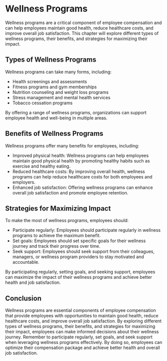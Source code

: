 # Wellness Programs

Wellness programs are a critical component of employee compensation and can help employees maintain good health, reduce healthcare costs, and improve overall job satisfaction. This chapter will explore different types of wellness programs, their benefits, and strategies for maximizing their impact.

Types of Wellness Programs
--------------------------

Wellness programs can take many forms, including:

* Health screenings and assessments
* Fitness programs and gym memberships
* Nutrition counseling and weight loss programs
* Stress management and mental health services
* Tobacco cessation programs

By offering a range of wellness programs, organizations can support employee health and well-being in multiple areas.

Benefits of Wellness Programs
-----------------------------

Wellness programs offer many benefits for employees, including:

* Improved physical health: Wellness programs can help employees maintain good physical health by promoting healthy habits such as exercise and healthy eating.
* Reduced healthcare costs: By improving overall health, wellness programs can help reduce healthcare costs for both employees and employers.
* Enhanced job satisfaction: Offering wellness programs can enhance overall job satisfaction and promote employee retention.

Strategies for Maximizing Impact
--------------------------------

To make the most of wellness programs, employees should:

* Participate regularly: Employees should participate regularly in wellness programs to achieve the maximum benefit.
* Set goals: Employees should set specific goals for their wellness journey and track their progress over time.
* Seek support: Employees should seek support from their colleagues, managers, or wellness program providers to stay motivated and accountable.

By participating regularly, setting goals, and seeking support, employees can maximize the impact of their wellness programs and achieve better health and job satisfaction.

Conclusion
----------

Wellness programs are essential components of employee compensation that provide employees with opportunities to maintain good health, reduce healthcare costs, and improve overall job satisfaction. By exploring different types of wellness programs, their benefits, and strategies for maximizing their impact, employees can make informed decisions about their wellness journey. Remember to participate regularly, set goals, and seek support when leveraging wellness programs effectively. By doing so, employees can optimize their compensation package and achieve better health and overall job satisfaction.
